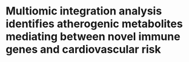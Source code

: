 # Multiomic integration analysis identifies atherogenic metabolites mediating between novel immune genes and cardiovascular risk

